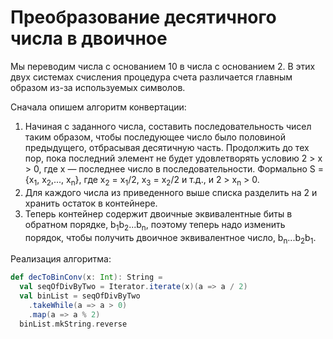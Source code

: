 # Преобразование десятичного числа в двоичное

Мы переводим числа с основанием 10 в числа с основанием 2. 
В этих двух системах счисления процедура счета различается главным образом из-за используемых символов. 

Сначала опишем алгоритм конвертации: 

1. Начиная с заданного числа, составить последовательность чисел таким образом, чтобы последующее число было половиной предыдущего, 
   отбрасывая десятичную часть. Продолжить до тех пор, пока последний элемент не будет удовлетворять условию 2 > x > 0, 
   где x — последнее число в последовательности. 
   Формально S = {x<sub>1</sub>, x<sub>2</sub>,..., x<sub>n</sub>}, 
   где x<sub>2</sub> = x<sub>1</sub>/2, x<sub>3</sub> = x<sub>2</sub>/2 и т.д., и 2 > x<sub>n</sub> > 0. 
2. Для каждого числа из приведенного выше списка разделить на 2 и хранить остаток в контейнере. 
3. Теперь контейнер содержит двоичные эквивалентные биты в обратном порядке, b<sub>1</sub>b<sub>2</sub>...b<sub>n</sub>, 
   поэтому теперь надо изменить порядок, чтобы получить двоичное эквивалентное число, b<sub>n</sub>...b<sub>2</sub>b<sub>1</sub>.

Реализация алгоритма:

```scala
def decToBinConv(x: Int): String =
  val seqOfDivByTwo = Iterator.iterate(x)(a => a / 2)
  val binList = seqOfDivByTwo
    .takeWhile(a => a > 0)
    .map(a => a % 2)
  binList.mkString.reverse
```
